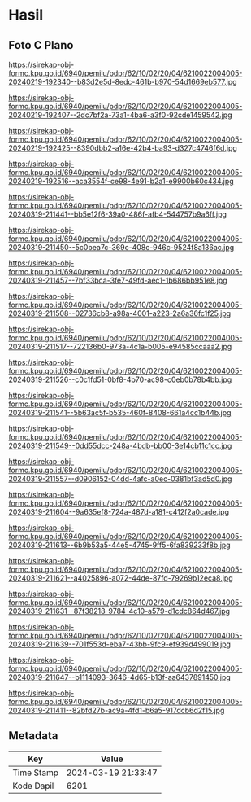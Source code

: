 # Hasil

## Foto C Plano

https://sirekap-obj-formc.kpu.go.id/6940/pemilu/pdpr/62/10/02/20/04/6210022004005-20240219-192340--b83d2e5d-8edc-461b-b970-54d1669eb577.jpg

https://sirekap-obj-formc.kpu.go.id/6940/pemilu/pdpr/62/10/02/20/04/6210022004005-20240219-192407--2dc7bf2a-73a1-4ba6-a3f0-92cde1459542.jpg

https://sirekap-obj-formc.kpu.go.id/6940/pemilu/pdpr/62/10/02/20/04/6210022004005-20240219-192425--8390dbb2-a16e-42b4-ba93-d327c4746f6d.jpg

https://sirekap-obj-formc.kpu.go.id/6940/pemilu/pdpr/62/10/02/20/04/6210022004005-20240219-192516--aca3554f-ce98-4e91-b2a1-e9900b60c434.jpg

https://sirekap-obj-formc.kpu.go.id/6940/pemilu/pdpr/62/10/02/20/04/6210022004005-20240319-211441--bb5e12f6-39a0-486f-afb4-544757b9a6ff.jpg

https://sirekap-obj-formc.kpu.go.id/6940/pemilu/pdpr/62/10/02/20/04/6210022004005-20240319-211450--5c0bea7c-369c-408c-946c-9524f8a136ac.jpg

https://sirekap-obj-formc.kpu.go.id/6940/pemilu/pdpr/62/10/02/20/04/6210022004005-20240319-211457--7bf33bca-3fe7-49fd-aec1-1b686bb951e8.jpg

https://sirekap-obj-formc.kpu.go.id/6940/pemilu/pdpr/62/10/02/20/04/6210022004005-20240319-211508--02736cb8-a98a-4001-a223-2a6a36fc1f25.jpg

https://sirekap-obj-formc.kpu.go.id/6940/pemilu/pdpr/62/10/02/20/04/6210022004005-20240319-211517--722136b0-973a-4c1a-b005-e94585ccaaa2.jpg

https://sirekap-obj-formc.kpu.go.id/6940/pemilu/pdpr/62/10/02/20/04/6210022004005-20240319-211526--c0c1fd51-0bf8-4b70-ac98-c0eb0b78b4bb.jpg

https://sirekap-obj-formc.kpu.go.id/6940/pemilu/pdpr/62/10/02/20/04/6210022004005-20240319-211541--5b63ac5f-b535-460f-8408-661a4cc1b44b.jpg

https://sirekap-obj-formc.kpu.go.id/6940/pemilu/pdpr/62/10/02/20/04/6210022004005-20240319-211549--0dd55dcc-248a-4bdb-bb00-3e14cb11c1cc.jpg

https://sirekap-obj-formc.kpu.go.id/6940/pemilu/pdpr/62/10/02/20/04/6210022004005-20240319-211557--d0906152-04dd-4afc-a0ec-0381bf3ad5d0.jpg

https://sirekap-obj-formc.kpu.go.id/6940/pemilu/pdpr/62/10/02/20/04/6210022004005-20240319-211604--9a635ef8-724a-487d-a181-c412f2a0cade.jpg

https://sirekap-obj-formc.kpu.go.id/6940/pemilu/pdpr/62/10/02/20/04/6210022004005-20240319-211613--6b9b53a5-44e5-4745-9ff5-6fa839233f8b.jpg

https://sirekap-obj-formc.kpu.go.id/6940/pemilu/pdpr/62/10/02/20/04/6210022004005-20240319-211621--a4025896-a072-44de-87fd-79269b12eca8.jpg

https://sirekap-obj-formc.kpu.go.id/6940/pemilu/pdpr/62/10/02/20/04/6210022004005-20240319-211631--87f38218-9784-4c10-a579-d1cdc864d467.jpg

https://sirekap-obj-formc.kpu.go.id/6940/pemilu/pdpr/62/10/02/20/04/6210022004005-20240319-211639--701f553d-eba7-43bb-9fc9-ef939d499019.jpg

https://sirekap-obj-formc.kpu.go.id/6940/pemilu/pdpr/62/10/02/20/04/6210022004005-20240319-211647--b1114093-3646-4d65-b13f-aa6437891450.jpg

https://sirekap-obj-formc.kpu.go.id/6940/pemilu/pdpr/62/10/02/20/04/6210022004005-20240319-211411--82bfd27b-ac9a-4fd1-b6a5-917dcb6d2f15.jpg


## Metadata

| Key        | Value               |
| ---------- | ------------------- |
| Time Stamp | 2024-03-19 21:33:47 |
| Kode Dapil | 6201                |



